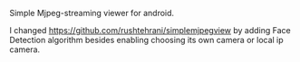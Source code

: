 Simple Mjpeg-streaming viewer for android.

I changed https://github.com/rushtehrani/simplemjpegview by adding Face Detection algorithm besides enabling choosing its own camera or local ip camera.

